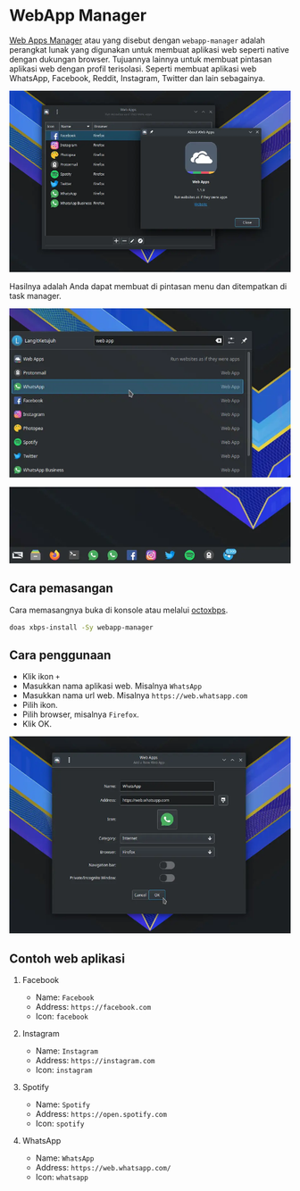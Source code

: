 # WebApp Manager

[Web Apps Manager](https://github.com/linuxmint/webapp-manager) atau yang disebut dengan `webapp-manager` adalah perangkat lunak yang digunakan untuk membuat aplikasi web seperti native dengan dukungan browser. Tujuannya lainnya untuk membuat pintasan aplikasi web dengan profil terisolasi. Seperti membuat aplikasi web WhatsApp, Facebook, Reddit, Instagram, Twitter dan lain sebagainya.

![Web Apps LangitKetujuh OS](../../media/image/webapp-manager-langitketujuh-id-1.webp)

Hasilnya adalah Anda dapat membuat di pintasan menu dan ditempatkan di task manager.

![Web Apps LangitKetujuh OS](../../media/image/webapp-manager-langitketujuh-id-3.webp)

![Web Apps LangitKetujuh OS](../../media/image/webapp-manager-langitketujuh-id-4.webp)

## Cara pemasangan

Cara memasangnya buka di konsole atau melalui [octoxbps](../perkakas/octoxbps.md).

```sh
doas xbps-install -Sy webapp-manager
```

## Cara penggunaan

- Klik ikon `+`
- Masukkan nama aplikasi web. Misalnya `WhatsApp`
- Masukkan nama url web. Misalnya `https://web.whatsapp.com`
- Pilih ikon.
- Pilih browser, misalnya `Firefox`.
- Klik OK.

![Web Apps LangitKetujuh OS](../../media/image/webapp-manager-langitketujuh-id-2.webp)

## Contoh web aplikasi

1. Facebook
    - Name: `Facebook`
    - Address: `https://facebook.com`
    - Icon: `facebook`

2. Instagram
    - Name: `Instagram`
    - Address: `https://instagram.com`
    - Icon: `instagram`

3. Spotify
    - Name: `Spotify`
    - Address: `https://open.spotify.com`
    - Icon: `spotify`

4. WhatsApp
    - Name: `WhatsApp`
    - Address: `https://web.whatsapp.com/`
    - Icon: `whatsapp`
